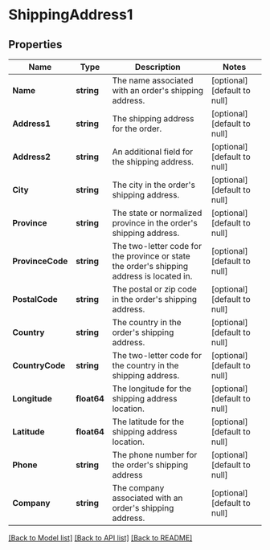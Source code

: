 # ShippingAddress1

## Properties
Name | Type | Description | Notes
------------ | ------------- | ------------- | -------------
**Name** | **string** | The name associated with an order&#x27;s shipping address. | [optional] [default to null]
**Address1** | **string** | The shipping address for the order. | [optional] [default to null]
**Address2** | **string** | An additional field for the shipping address. | [optional] [default to null]
**City** | **string** | The city in the order&#x27;s shipping address. | [optional] [default to null]
**Province** | **string** | The state or normalized province in the order&#x27;s shipping address. | [optional] [default to null]
**ProvinceCode** | **string** | The two-letter code for the province or state the order&#x27;s shipping address is located in. | [optional] [default to null]
**PostalCode** | **string** | The postal or zip code in the order&#x27;s shipping address. | [optional] [default to null]
**Country** | **string** | The country in the order&#x27;s shipping address. | [optional] [default to null]
**CountryCode** | **string** | The two-letter code for the country in the shipping address. | [optional] [default to null]
**Longitude** | **float64** | The longitude for the shipping address location. | [optional] [default to null]
**Latitude** | **float64** | The latitude for the shipping address location. | [optional] [default to null]
**Phone** | **string** | The phone number for the order&#x27;s shipping address | [optional] [default to null]
**Company** | **string** | The company associated with an order&#x27;s shipping address. | [optional] [default to null]

[[Back to Model list]](../README.md#documentation-for-models) [[Back to API list]](../README.md#documentation-for-api-endpoints) [[Back to README]](../README.md)

